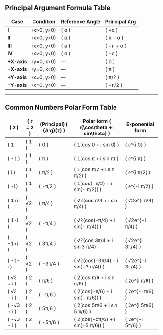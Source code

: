 ## Principal Argument Formula Table

| Case        | Condition             | Reference Angle         | Principal Arg           |
|-------------|-----------------------|-------------------------|-------------------------|
| **I**       | \(x>0, y>0\)          | \( α \)                 | \( +α \)                |
| **II**      | \(x<0, y>0\)          | \( α \)                 | \( π - α \)             |
| **III**     | \(x<0, y<0\)          | \( α \)                 | \( -π + α \)            |
| **IV**      | \(x>0, y<0\)          | \( α \)                 | \( -α \)                |
| **+X-axis** | \(y=0, x>0\)          | —                       | \( 0 \)                 |
| **-X-axis** | \(y=0, x<0\)          | —                       | \( π \)                 |
| **+Y-axis** | \(x=0, y>0\)          | —                       | \( π/2 \)               |
| **-Y-axis** | \(x=0, y<0\)          | —                       | \( -π/2 \)              |

---

## Common Numbers Polar Form Table

|\( z \)       |\( r = z \)   |(Principal) \( {Arg}(z) \)|Polar form \( r(\cos\theta + i sin\theta) \)|Exponential form         |
|--------------|--------------|--------------------------|--------------------------------------------|-------------------------|
|\( 1 \)       |\( 1 \)       |\( 0 \)                   |\( 1(cos 0 + i sin 0) \)                    |\( e^{i 0} \)            | 
|\( -1 \)      |\( 1 \)       |\( π \)                   |\( 1(cos π + i sin π) \)                    |\( e^{i π} \)            |
|\( i \)       |\( 1 \)       |\( π/2 \)                 |\( 1(cos π/2 + i sin π/2) \)                |\( e^{i π/2} \)          |
|\( -i \)      |\( 1 \)       |\( -π/2 \)                |\( 1(cos(-π/2) + i sin(- π/2)) \)           |\( e^{-i π/2} \)         |
|\( 1+i \)     |\( √2 \)      |\( π/4 \)                 |\( √2(cos π/4 + i sin π/4) \)               |\( √2e^{i π/4} \)        |
|\( 1-i \)     |\( √2 \)      |\( -π/4 \)                |\( √2(cos(-π/4) + i sin(- π/4)) \)          |\( √2e^{-i π/4} \)       |
|\( -1+i \)    |\( √2 \)      |\( 3π/4 \)                |\( √2(cos 3π/4 + i sin 3 π/4) \)            |\( √2e^{i 3π/4} \)       |
|\( -1-i \)    |\( √2 \)      |\( -3π/4 \)               |\( √2(cos(-3π/4) + i sin(-3 π/4)) \)        |\( √2e^{-i 3π/4} \)      |
|\( √3 + i \)  |\( 2 \)       |\( π/6 \)                 |\( 2(cos π/6 + i sin π/6) \)                |\( 2e^{i π/6} \)         |
|\( √3 - i \)  |\( 2 \)       |\( -π/6 \)                |\( 2(cos(-π/6) + i sin(- π/6)) \)           |\( 2e^{-i π/6} \)        |
|\( -√3 + i \) |\( 2 \)       |\( 5π/6 \)                |\( 2(cos 5π/6 + i sin 5 π/6) \)             |\( 2e^{i 5π/6} \)        |
|\( -√3 - i \) |\( 2 \)       |\( -5π/6 \)               |\( 2(cos(-5π/6) + i sin(-5 π/6)) \)         |\( 2e^{-i 5π/6} \)       |